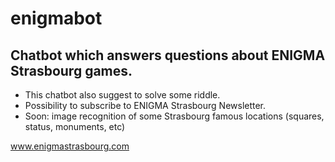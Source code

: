 # enigmabot

## Chatbot which answers questions about ENIGMA Strasbourg games.

- This chatbot also suggest to solve some riddle.
- Possibility to subscribe to ENIGMA Strasbourg Newsletter.
- Soon: image recognition of some Strasbourg famous locations (squares, status, monuments, etc)

www.enigmastrasbourg.com
